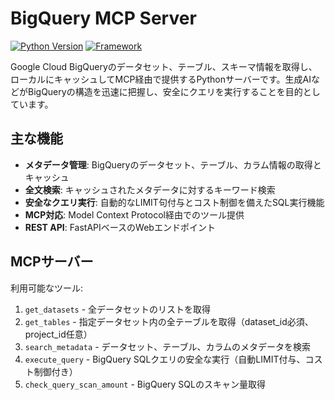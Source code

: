 # BigQuery MCP Server

[![Python Version](https://img.shields.io/badge/python-3.8%2B-blue.svg)](https://www.python.org/)
[![Framework](https://img.shields.io/badge/Framework-FastAPI-green.svg)](https://fastapi.tiangolo.com/)

Google Cloud BigQueryのデータセット、テーブル、スキーマ情報を取得し、ローカルにキャッシュしてMCP経由で提供するPythonサーバーです。生成AIなどがBigQueryの構造を迅速に把握し、安全にクエリを実行することを目的としています。

## 主な機能

- **メタデータ管理**: BigQueryのデータセット、テーブル、カラム情報の取得とキャッシュ
- **全文検索**: キャッシュされたメタデータに対するキーワード検索
- **安全なクエリ実行**: 自動的なLIMIT句付与とコスト制御を備えたSQL実行機能
- **MCP対応**: Model Context Protocol経由でのツール提供
- **REST API**: FastAPIベースのWebエンドポイント

## MCPサーバー

利用可能なツール:

1. `get_datasets` - 全データセットのリストを取得
2. `get_tables` - 指定データセット内の全テーブルを取得（dataset_id必須、project_id任意）
3. `search_metadata` - データセット、テーブル、カラムのメタデータを検索
4. `execute_query` - BigQuery SQLクエリの安全な実行（自動LIMIT付与、コスト制御付き）
5. `check_query_scan_amount` - BigQuery SQLのスキャン量取得

